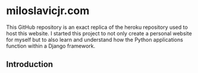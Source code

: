 # miloslavicjr.com
This GitHub repository is an exact replica of the heroku repository used to host this website. I started this project to not only create a personal website for myself but to also learn and understand how the Python applications function within a Django framework.
## Introduction
